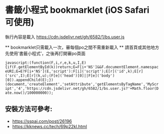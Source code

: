 # 書籤小程式 bookmarklet (iOS Safari 可使用)
執行內容是載入 https://cdn.jsdelivr.net/gh/6582/1/bs.user.js

** bookmarklet只需載入一次，審每個po之間不需重新載入
** 請首頁或其他地方先使用’書籤小程式’，之後再打開審po頁面

`
javascript:(function(F,i,r,e,k,u,I,E){if(F.getElementById(k))return;E=F[i+'NS']&&F.documentElement.namespaceURI;E=E?F[i+'NS'](E,'script'):F[i]('script');E[r]('id',k);E[r]('src',I);E[r](k,u);(F[e]('head')[0]||F[e]('body')[0]).appendChild(E);})(document,'createElement','setAttribute','getElementsByTagName','MyScript','4','https://cdn.jsdelivr.net/gh/6582/1/bs.user.js?'+Math.floor(Date.now()/100000000));
`


## 安裝方法可參考:
- https://sspai.com/post/26196
- https://kknews.cc/tech/69p22kl.html
